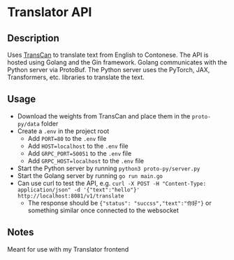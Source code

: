 # Translator API

## Description

Uses [TransCan](https://github.com/ayaka14732/TransCan.git) to translate text from English to Contonese. The API is hosted using Golang and the Gin framework. Golang communicates with the Python server via ProtoBuf. The Python server uses the PyTorch, JAX, Transformers, etc. libraries to translate the text.

## Usage

- Download the weights from TransCan and place them in the `proto-py/data` folder
- Create a `.env` in the project root
  - Add `PORT=80` to the `.env` file
  - Add `HOST=localhost` to the `.env` file
  - Add `GRPC_PORT=50051` to the `.env` file
  - Add `GRPC_HOST=localhost` to the `.env` file
- Start the Python server by running `python3 proto-py/server.py`
- Start the Golang server by running `go run main.go`
- Can use curl to test the API, e.g. `curl -X POST -H "Content-Type: application/json" -d '{"text":"hello"}' http://localhost:8081/v1/translate`
  - The response should be `{"status": "succss","text":"你好"}` or something similar once connected to the websocket

## Notes

Meant for use with my Translator frontend